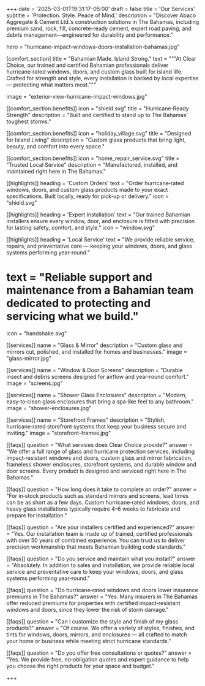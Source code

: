 +++
date = '2025-03-01T19:31:17-05:00'
draft = false
title = 'Our Services'
subtitle = 'Protection. Style. Peace of Mind.'
description = "Discover Abaco Aggregate & Cement Ltd.’s construction solutions in The Bahamas, including premium sand, rock, fill, concrete-ready cement, expert road paving, and debris management—engineered for durability and performance."

hero = "hurricane-impact-windows-doors-installation-bahamas.jpg"


[comfort_section]
title = "Bahamian Made. Island Strong."
text = """At Clear Choice, our trained and certified Bahamian professionals deliver hurricane‑rated windows, doors, and custom glass built for island life. Crafted for strength and style, every installation is backed by local expertise — protecting what matters most."""

image = "exterior-view-hurricane-impact-windows.jpg"

[[comfort_section.benefits]]
icon = "shield.svg"
title = "Hurricane‑Ready Strength"
description = "Built and certified to stand up to The Bahamas’ toughest storms."

[[comfort_section.benefits]]
icon = "holiday_village.svg"
title = "Designed for Island Living"
description = "Custom glass products that bring light, beauty, and comfort into every space."

[[comfort_section.benefits]]
icon = "home_repair_service.svg"
title = "Trusted Local Service"
description = "Manufactured, installed, and maintained right here in The Bahamas."

[[highlights]]
  heading = 'Custom Orders'
  text = "Order hurricane‑rated windows, doors, and custom glass products made to your exact specifications. Built locally, ready for pick‑up or delivery."
  icon = "shield.svg"

[[highlights]]
  heading = 'Expert Installation'
  text = "Our trained Bahamian installers ensure every window, door, and enclosure is fitted with precision for lasting safety, comfort, and style."
  icon = "window.svg"

[[highlights]]
  heading = 'Local Service'
  text = "We provide reliable service, repairs, and preventative care — keeping your windows, doors, and glass systems performing year‑round."
  # text = "Reliable support and maintenance from a Bahamian team dedicated to protecting and servicing what we build."
  icon = "handshake.svg"

[[services]]
name = "Glass & Mirror"
description = "Custom glass and mirrors cut, polished, and installed for homes and businesses."
image = "glass-mirror.jpg"

[[services]]
name = "Window & Door Screens"
description = "Durable insect and debris screens designed for airflow and year‑round comfort."
image = "screens.jpg"

[[services]]
name = "Shower Glass Enclosures"
description = "Modern, easy‑to‑clean glass enclosures that bring a spa‑like feel to any bathroom."
image = "shower-enclosures.jpg"

[[services]]
name = "Storefront Frames"
description = "Stylish, hurricane‑rated storefront systems that keep your business secure and inviting."
image = "storefront-frames.jpg"

[[faqs]]
question = "What services does Clear Choice provide?"
answer = "We offer a full range of glass and hurricane protection services, including impact‑resistant windows and doors, custom glass and mirror fabrication, frameless shower enclosures, storefront systems, and durable window and door screens. Every product is designed and serviced right here in The Bahamas."

[[faqs]]
question = "How long does it take to complete an order?"
answer = "For in‑stock products such as standard mirrors and screens, lead times can be as short as a few days. Custom hurricane‑rated windows, doors, and heavy glass installations typically require 4–6 weeks to fabricate and prepare for installation."

[[faqs]]
question = "Are your installers certified and experienced?"
answer = "Yes. Our installation team is made up of trained, certified professionals with over 50 years of combined experience. You can trust us to deliver precision workmanship that meets Bahamian building code standards."

[[faqs]]
question = "Do you service and maintain what you install?"
answer = "Absolutely. In addition to sales and installation, we provide reliable local service and preventative care to keep your windows, doors, and glass systems performing year‑round."

[[faqs]]
question = "Do hurricane‑rated windows and doors lower insurance premiums in The Bahamas?"
answer = "Yes. Many insurers in The Bahamas offer reduced premiums for properties with certified impact‑resistant windows and doors, since they lower the risk of storm damage."

[[faqs]]
question = "Can I customize the style and finish of my glass products?"
answer = "Of course. We offer a variety of styles, finishes, and tints for windows, doors, mirrors, and enclosures — all crafted to match your home or business while meeting strict hurricane standards."

[[faqs]]
question = "Do you offer free consultations or quotes?"
answer = "Yes. We provide free, no‑obligation quotes and expert guidance to help you choose the right products for your space and budget."


+++
